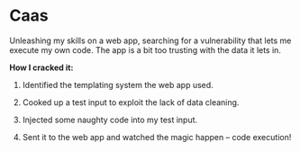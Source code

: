 # Caas

Unleashing my skills on a web app, searching for a vulnerability that lets me execute my own code. The app is a bit too trusting with the data it lets in.

**How I cracked it:**

1. Identified the templating system the web app used.

2. Cooked up a test input to exploit the lack of data cleaning.

3. Injected some naughty code into my test input.

4. Sent it to the web app and watched the magic happen – code execution!



